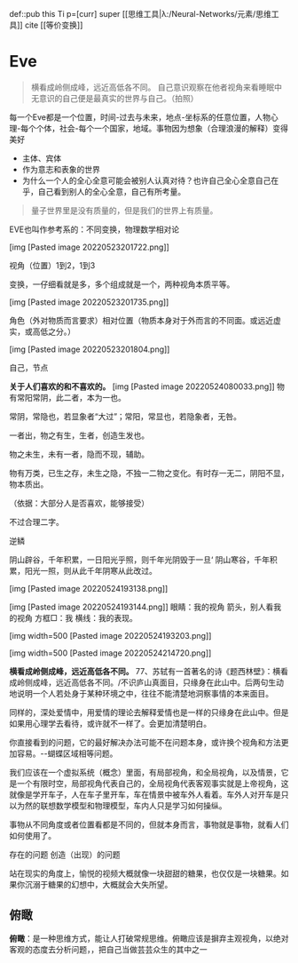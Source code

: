 def::pub this Ti p=[curr] super [[思维工具|λ:/Neural-Networks/元素/思维工具]] cite [[等价变换]]

# Eve

>横看成岭侧成峰，远近高低各不同。
>自己意识观察在他者视角来看睡眠中无意识的自己便是最真实的世界与自己。（拍照）

每一个Eve都是一个位置，时间-过去与未来，地点-坐标系的任意位置，人物心理-每个个体，社会-每个一个国家，地域。事物因为想象（合理浪漫的解释）变得美好

- 主体、宾体
- 作为意志和表象的世界
- 为什么一个人的全心全意可能会被别人认真对待？也许自己全心全意自己在乎，自己看到别人的全心全意，自己有所考量。

> 量子世界里是没有质量的，但是我们的世界上有质量。

EVE也叫作参考系的：不同变换，物理数学相对论


[img [Pasted image 20220523201722.png]]

视角（位置）1到2，1到3

变换，一仔细看就是多，多个组成就是一个，两种视角本质平等。

[img [Pasted image 20220523201735.png]]

角色（外对物质而言要求）相对位置（物质本身对于外而言的不同面。或远近虚实，或高低之分。）

[img [Pasted image 20220523201804.png]]

自己，节点




**关于人们喜欢的和不喜欢的。**
[img [Pasted image 20220524080033.png]]
物有常阳常阴，此二者，本为一也。

常阴，常隐也，若显象者“大过”；常阳，常显也，若隐象者，无咎。

一者出，物之有生，生者，创造生发也。

物之未生，未有一者，隐而不现，辅助。

物有万类，已生之存，未生之隐，不独一二物之变化。有时存一无二，阴阳不显，物本质出。

（依据：大部分人是否喜欢，能够接受）

不过合理二字。

逆鳞

阴山辟谷，千年积累，一日阳光乎照，则千年光阴毁于一旦‘
阴山寒谷，千年积累，阳光一照，则从此千年阴寒从此改过。




[img [Pasted image 20220524193138.png]]

[img [Pasted image 20220524193144.png]]
眼睛：我的视角
箭头，别人看我的视角
方框□：我
横线：我的表现。




[img width=500 [Pasted image 20220524193203.png]]

[img width=500 [Pasted image 20220524214720.png]]

**横看成岭侧成峰，远近高低各不同。**
77、苏轼有一首著名的诗《题西林壁》：横看成岭侧成峰，远近高低各不同。/不识庐山真面目，只缘身在此山中。后两句生动地说明一个人若处身于某种环境之中，往往不能清楚地洞察事情的本来面目。

同样的，深处爱情中，用爱情的理论去解释爱情也是一样的只缘身在此山中。但是如果用心理学去看待，或许就不一样了。会更加清楚明白。





你直接看到的问题，它的最好解决办法可能不在问题本身，或许换个视角和方法更加容易。--蝴蝶区域相等问题。


我们应该在一个虚拟系统（概念）里面，有局部视角，和全局视角，以及情景，它是一个有限时空，局部视角代表自己的，全局视角代表客观事实就是上帝视角，这就像是学开车子，人在车子里开车，车在情景中被车外人看着。车外人对开车是只以为然的联想数学模型和物理模型，车内人只是学习如何操纵。



事物从不同角度或者位置看都是不同的，但就本身而言，事物就是事物，就看人们如何使用了。

存在的问题
创造（出现）的问题




站在现实的角度上，愉悦的视频大概就像一块甜甜的糖果，也仅仅是一块糖果。如果你沉溺于糖果的幻想中，大概就会大失所望。


## 俯瞰
**俯瞰**：是一种思维方式，能让人打破常规思维。俯瞰应该是摒弃主观视角，以绝对客观的态度去分析问题，，把自己当做芸芸众生的其中之一
